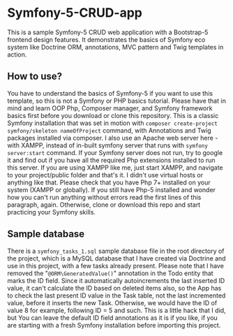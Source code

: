 # Symfony-5-CRUD-app
This is a sample Symfony-5 CRUD web application with a Bootstrap-5 frontend design features. It demonstrates the basics of Symfony eco system like Doctrine ORM, annotations, MVC pattern and Twig templates in action. 

## How to use?
You have to understand the basics of Symfony-5 if you want to use this template, so this is not a Symfony or PHP basics tutorial. Please have that in mind and learn OOP Php, Composer manager, and Symfony framework basics first before you download or clone this repository. This is a classic Symfony installation that was set in motion with <code>composer create-project symfony/skeleton nameOfProject</code> command, with Annotations and Twig packages installed via composer. I also use an Apache web server here - with XAMPP, instead of in-built symfony server that runs with <code>symfony server:start</code> command. If your Symfony server does not run, try to google it and find out if you have all the required Php extensions installed to run this server. If you are using XAMPP like me, just start XAMPP, and navigate to your project/public folder and that's it. I didn't use virtual hosts or anything like that. Please check that you have Php 7+ installed on your system (XAMPP or globally). If you still have Php-5 installed and wonder how you can't run anything without errors read the first lines of this paragraph, again. Otherwise, clone or download this repo and start practicing your Symfony skills.

## Sample database
There is a <code>symfony_tasks_1.sql</code> sample database file in the root directory of the project, which is a MySQL database that I have created via Doctrine and use in this project, with a few tasks already present. Please note that I have removed the "<code>@ORM\GeneratedValue()</code>" annotation in the Todo entity that marks the ID field. Since it automatically autoincrements the last inserted ID value, it can't calculate the ID based on deleted items also, so the App has to check the last present ID value in the Task table, not the last incremented value, before it inserts the new Task. Otherwise, we would have the ID of value 8 for example, following ID = 5 and such. This is a little hack that I did, but You can leave the default ID field annotations as it is if you like, if you are starting with a fresh Symfony installation before importing this project.

